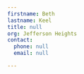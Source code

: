 ```yaml
---
firstname: Beth
lastname: Keel
title: null
org: Jefferson Heights
contact:
  phone: null
  email: null

---
```


